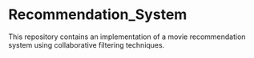 # Recommendation_System
This repository contains an implementation of a movie recommendation system using collaborative filtering techniques.
